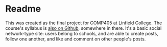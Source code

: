 # Readme
This was created as the final project for COMP405 at Linfield College. The course's syllabus is [also on Github](https://github.com/grey280/COMP405-site), somewhere in there.
It's a basic social network-type site: users belong to schools, and are able to create posts, follow one another, and like and comment on other people's posts.